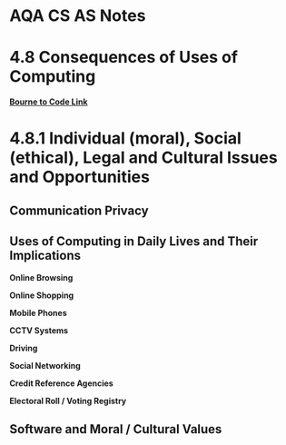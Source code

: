 # AQA CS AS Notes

# 4.8 Consequences of Uses of Computing

**[Bourne to Code Link](https://bournetocode.com/projects/AQA_AS_Theory/pages/AQA-AS-Theory-3.8/assets/player/KeynoteDHTMLPlayer.html#0)**

# 4.8.1 Individual (moral), Social (ethical), Legal and Cultural Issues and Opportunities

## Communication Privacy

## Uses of Computing in Daily Lives and Their Implications

**Online Browsing**

**Online Shopping**

**Mobile Phones**

**CCTV Systems**

**Driving**

**Social Networking**

**Credit Reference Agencies**

**Electoral Roll / Voting Registry**

## Software and Moral / Cultural Values
